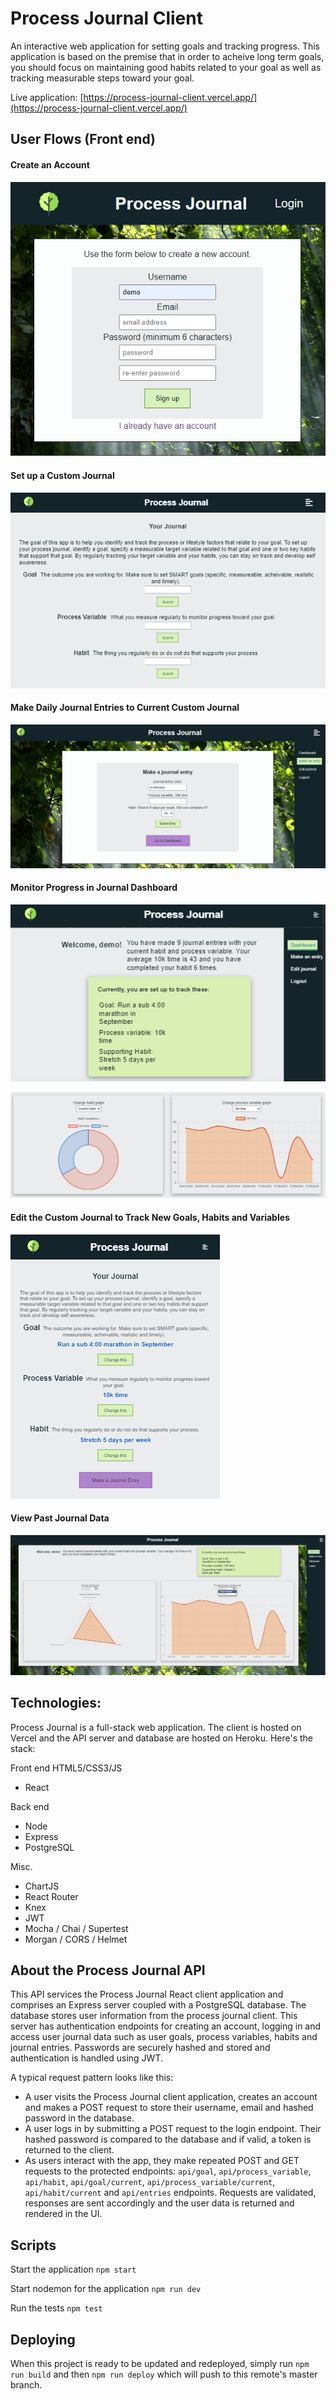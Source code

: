 # Process Journal Client

An interactive web application for setting goals and tracking progress. This application is based on the premise that in order to acheive long term goals, you should focus on maintaining good habits related to your goal as well as tracking measurable steps toward your goal.

Live application: [https://process-journal-client.vercel.app/](https://process-journal-client.vercel.app/)

## User Flows (Front end)

#### Create an Account

![](images/sign-up.png)

#### Set up a Custom Journal

![](images/journal-setup.png)

#### Make Daily Journal Entries to Current Custom Journal

![](images/Journal-entry.png)

#### Monitor Progress in Journal Dashboard

![](images/dashboard-1.png)

![](images/dashboard-2.png)

#### Edit the Custom Journal to Track New Goals, Habits and Variables

![](images/journal-setup-2.png)

#### View Past Journal Data

![](images/dashboard-3.png)

## Technologies:

Process Journal is a full-stack web application. The client is hosted on Vercel and the API server and database are hosted on Heroku. Here's the stack:

Front end
HTML5/CSS3/JS

- React

Back end

- Node
- Express
- PostgreSQL

Misc.

- ChartJS
- React Router
- Knex
- JWT
- Mocha / Chai / Supertest
- Morgan / CORS / Helmet

## About the Process Journal API

This API services the Process Journal React client application and comprises an Express server coupled with a PostgreSQL database. The database stores user information from the process journal client. This server has authentication endpoints for creating an account, logging in and access user journal data such as user goals, process variables, habits and journal entries. Passwords are securely hashed and stored and authentication is handled using JWT.

A typical request pattern looks like this:

- A user visits the Process Journal client application, creates an account and makes a POST request to store their username, email and hashed password in the database.
- A user logs in by submitting a POST request to the login endpoint. Their hashed password is compared to the database and if valid, a token is returned to the client.
- As users interact with the app, they make repeated POST and GET requests to the protected endpoints: `api/goal`, `api/process_variable`, `api/habit`, `api/goal/current`, `api/process_variable/current`, `api/habit/current` and `api/entries` endpoints. Requests are validated, responses are sent accordingly and the user data is returned and rendered in the UI.

## Scripts

Start the application `npm start`

Start nodemon for the application `npm run dev`

Run the tests `npm test`

## Deploying

When this project is ready to be updated and redeployed, simply run `npm run build` and then `npm run deploy` which will push to this remote's master branch.
